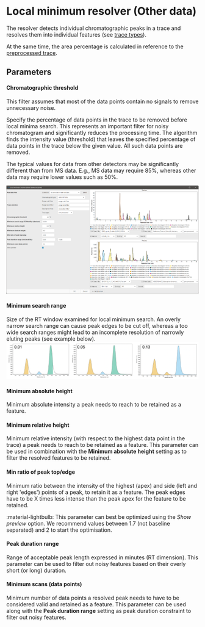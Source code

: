 # Local minimum resolver (Other data)

The resolver detects individual chromatographic peaks in a trace and resolves them into individual
features (see [trace types](../otherdetector_glossary.md#trace-type)).

At the same time, the area percentage is calculated in reference to
the [preprocessed trace](../otherdetector_glossary.md#preprocessed-trace).

## Parameters

#### Chromatographic threshold

This filter assumes that most of the data points contain no signals to remove unnecessary noise.

Specify the percentage of data points in the trace to be removed before local minima search. This
represents an important filter for noisy chromatogram and significantly reduces the processing time.
The algorithm finds the intensity value (threshold) that leaves the specified percentage of data
points in the trace below the given value. All such data points are removed.

The typical values for data from other detectors may be significantly different than from MS data.
E.g., MS data may require 85%, whereas other data may require lower values such as 50%.

![img.png](img.png)

#### Minimum search range

Size of the RT window examined for local minimum search. An overly narrow search range can cause
peak edges to be cut off, whereas a too wide search ranges might lead to an incomplete resolution of
narrowly eluting peaks (see example below).
![min-search-range-rt.png](../../featdet_resolver_local_minimum/min-search-range-rt.png)

#### Minimum absolute height

Minimum absolute intensity a peak needs to reach to be retained as a feature.

#### Minimum relative height

Minimum relative intensity (with respect to the highest data point in the trace) a peak needs to
reach to be retained as a feature. This parameter can be used in combination with the **Minimum
absolute height** setting as to filter the resolved features to be retained.

#### Min ratio of peak top/edge

Minimum ratio between the intensity of the highest (apex) and side (left and right 'edges') points
of a peak, to retain it as a feature. The peak edges have to be X times less intense than the peak
apex for the feature to be retained.

:material-lightbulb: This parameter can best be optimized using the _Show preview_ option. We
recommend values between 1.7 (not baseline separated) and 2 to start the optimisation.

#### Peak duration range

Range of acceptable peak length expressed in minutes (RT dimension). This parameter can be used to
filter out noisy features based on their overly short (or long) duration.

#### Minimum scans (data points)

Minimum number of data points a resolved peak needs to have to be considered valid and retained as a
feature. This parameter can be used along with the **Peak duration range** setting as peak duration
constraint to filter out noisy features.
